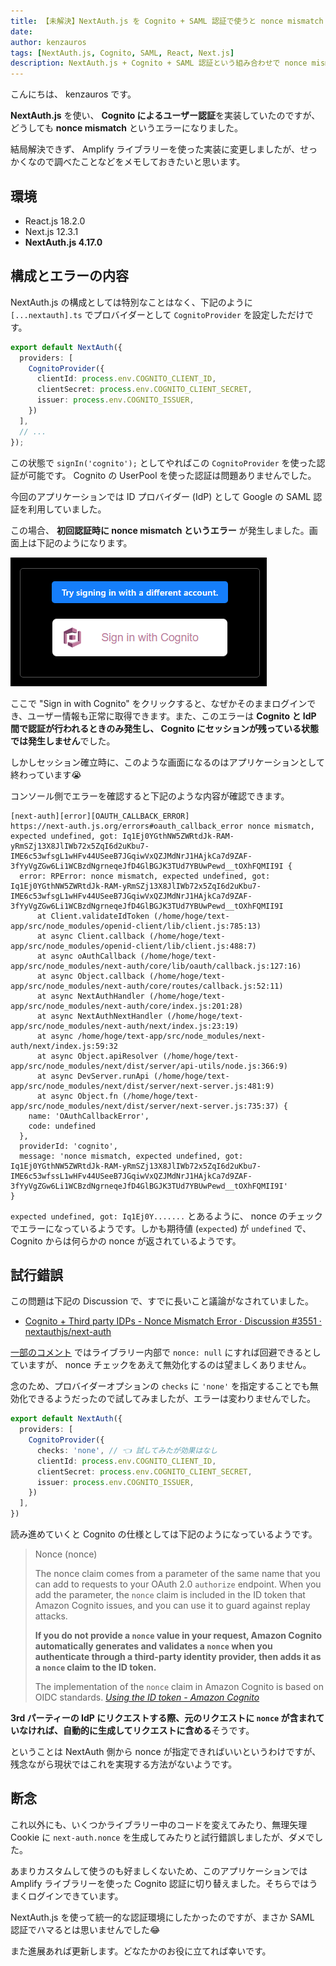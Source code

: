 ```yaml
---
title: 【未解決】NextAuth.js を Cognito + SAML 認証で使うと nonce mismatch エラーになる
date: 
author: kenzauros
tags: [NextAuth.js, Cognito, SAML, React, Next.js]
description: NextAuth.js + Cognito + SAML 認証という組み合わせで nonce mismatch エラーに見舞われ、結局解決できなかったのですが、備忘録として記事にしました😂
---
```


こんにちは、 kenzauros です。

**NextAuth.js** を使い、 **Cognito によるユーザー認証**を実装していたのですが、どうしても **nonce mismatch** というエラーになりました。

結局解決できず、 Amplify ライブラリーを使った実装に変更しましたが、せっかくなので調べたことなどをメモしておきたいと思います。

## 環境

- React.js 18.2.0
- Next.js 12.3.1
- **NextAuth.js 4.17.0**

## 構成とエラーの内容

NextAuth.js の構成としては特別なことはなく、下記のように `[...nextauth].ts` でプロバイダーとして `CognitoProvider` を設定しただけです。

```ts:title=/api/auth/[...nextauth].ts
export default NextAuth({
  providers: [
    CognitoProvider({
      clientId: process.env.COGNITO_CLIENT_ID,
      clientSecret: process.env.COGNITO_CLIENT_SECRET,
      issuer: process.env.COGNITO_ISSUER,
    })
  ],
  // ...
});
```

この状態で `signIn('cognito');` としてやればこの `CognitoProvider` を使った認証が可能です。 Cognito の UserPool を使った認証は問題ありませんでした。

今回のアプリケーションでは ID プロバイダー (IdP) として Google の SAML 認証を利用していました。

この場合、 **初回認証時に nonce mismatch というエラー** が発生しました。画面上は下記のようになります。

![NextAuth ➡ Cognito ➡ Google SAML と認証した後のエラー](images/nonce-mismatched.png "NextAuth ➡ Cognito ➡ Google SAML と認証した後のエラー")

ここで "Sign in with Cognito" をクリックすると、なぜかそのままログインでき、ユーザー情報も正常に取得できます。また、このエラーは **Cognito と IdP 間で認証が行われるときのみ発生し、 Cognito にセッションが残っている状態では発生しません**でした。

しかしセッション確立時に、このような画面になるのはアプリケーションとして終わっています😭

コンソール側でエラーを確認すると下記のような内容が確認できます。

```
[next-auth][error][OAUTH_CALLBACK_ERROR] 
https://next-auth.js.org/errors#oauth_callback_error nonce mismatch, expected undefined, got: Iq1Ej0YGthNW5ZWRtdJk-RAM-yRmSZj13X8JlIWb72x5ZqI6d2uKbu7-IME6c53wfsgL1wHFv44USeeB7JGqiwVxQZJMdNrJ1HAjkCa7d9ZAF-3fYyVgZGw6Li1WCBzdNgrneqeJfD4GlBGJK3TUd7YBUwPewd__tOXhFQMII9I {
  error: RPError: nonce mismatch, expected undefined, got: Iq1Ej0YGthNW5ZWRtdJk-RAM-yRmSZj13X8JlIWb72x5ZqI6d2uKbu7-IME6c53wfsgL1wHFv44USeeB7JGqiwVxQZJMdNrJ1HAjkCa7d9ZAF-3fYyVgZGw6Li1WCBzdNgrneqeJfD4GlBGJK3TUd7YBUwPewd__tOXhFQMII9I
      at Client.validateIdToken (/home/hoge/text-app/src/node_modules/openid-client/lib/client.js:785:13)
      at async Client.callback (/home/hoge/text-app/src/node_modules/openid-client/lib/client.js:488:7)
      at async oAuthCallback (/home/hoge/text-app/src/node_modules/next-auth/core/lib/oauth/callback.js:127:16)
      at async Object.callback (/home/hoge/text-app/src/node_modules/next-auth/core/routes/callback.js:52:11)
      at async NextAuthHandler (/home/hoge/text-app/src/node_modules/next-auth/core/index.js:201:28)
      at async NextAuthNextHandler (/home/hoge/text-app/src/node_modules/next-auth/next/index.js:23:19)
      at async /home/hoge/text-app/src/node_modules/next-auth/next/index.js:59:32
      at async Object.apiResolver (/home/hoge/text-app/src/node_modules/next/dist/server/api-utils/node.js:366:9)
      at async DevServer.runApi (/home/hoge/text-app/src/node_modules/next/dist/server/next-server.js:481:9)
      at async Object.fn (/home/hoge/text-app/src/node_modules/next/dist/server/next-server.js:735:37) {
    name: 'OAuthCallbackError',
    code: undefined
  },
  providerId: 'cognito',
  message: 'nonce mismatch, expected undefined, got: Iq1Ej0YGthNW5ZWRtdJk-RAM-yRmSZj13X8JlIWb72x5ZqI6d2uKbu7-IME6c53wfssL1wHFv44USeeB7JGqiwVxQZJMdNrJ1HAjkCa7d9ZAF-3fYyVgZGw6Li1WCBzdNgrneqeJfD4GlBGJK3TUd7YBUwPewd__tOXhFQMII9I'
}
```

`expected undefined, got: Iq1Ej0Y.......` とあるように、 nonce のチェックでエラーになっているようです。しかも期待値 (`expected`) が `undefined` で、 Cognito からは何らかの nonce が返されているようです。

## 試行錯誤

この問題は下記の Discussion で、すでに長いこと議論がなされていました。

- [Cognito + Third party IDPs - Nonce Mismatch Error · Discussion #3551 · nextauthjs/next-auth](https://github.com/nextauthjs/next-auth/discussions/3551)

[一部のコメント](https://github.com/nextauthjs/next-auth/discussions/3551#discussioncomment-1965364) ではライブラリー内部で `nonce: null` にすれば回避できるとしていますが、 nonce チェックをあえて無効化するのは望ましくありません。

念のため、プロバイダーオプションの `checks` に `'none'` を指定することでも無効化できるようだったので試してみましたが、エラーは変わりませんでした。

```ts:title=/api/auth/[...nextauth].ts
export default NextAuth({
  providers: [
    CognitoProvider({
      checks: 'none', // 👈 試してみたが効果はなし
      clientId: process.env.COGNITO_CLIENT_ID,
      clientSecret: process.env.COGNITO_CLIENT_SECRET,
      issuer: process.env.COGNITO_ISSUER,
    })
  ],
})
```

読み進めていくと Cognito の仕様としては下記のようになっているようです。

> Nonce (nonce)
> 
> The nonce claim comes from a parameter of the same name that you can add to requests to your OAuth 2.0 `authorize` endpoint. When you add the parameter, the `nonce` claim is included in the ID token that Amazon Cognito issues, and you can use it to guard against replay attacks.
>
> **If you do not provide a `nonce` value in your request, Amazon Cognito automatically generates and validates a `nonce` when you authenticate through a third-party identity provider, then adds it as a `nonce` claim to the ID token.**
> 
> The implementation of the `nonce` claim in Amazon Cognito is based on OIDC standards.
> <cite>[Using the ID token - Amazon Cognito](https://docs.aws.amazon.com/cognito/latest/developerguide/amazon-cognito-user-pools-using-the-id-token.html)</cite>

**3rd パーティーの IdP にリクエストする際、元のリクエストに `nonce` が含まれていなければ、自動的に生成してリクエストに含める**そうです。

ということは NextAuth 側から nonce が指定できればいいというわけですが、残念ながら現状ではこれを実現する方法がないようです。

## 断念

これ以外にも、いくつかライブラリー中のコードを変えてみたり、無理矢理 Cookie に `next-auth.nonce` を生成してみたりと試行錯誤しましたが、ダメでした。

あまりカスタムして使うのも好ましくないため、このアプリケーションでは Amplify ライブラリーを使った Cognito 認証に切り替えました。そちらではうまくログインできています。

NextAuth.js を使って統一的な認証環境にしたかったのですが、まさか SAML 認証でハマるとは思いませんでした😂

また進展あれば更新します。どなたかのお役に立てれば幸いです。

